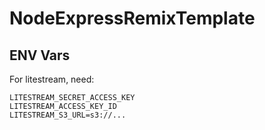 # NodeExpressRemixTemplate

## ENV Vars

For litestream, need:

```
LITESTREAM_SECRET_ACCESS_KEY
LITESTREAM_ACCESS_KEY_ID
LITESTREAM_S3_URL=s3://...
```
